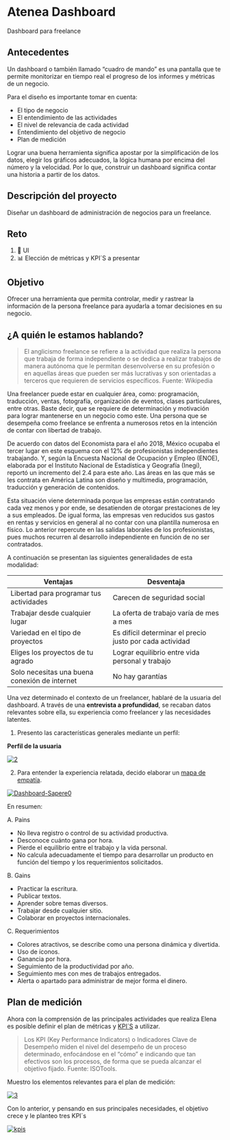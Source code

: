 
# Atenea Dashboard

Dashboard para freelance


## Antecedentes

Un dashboard o también llamado “cuadro de mando” es una pantalla que te permite monitorizar en tiempo real el progreso de los informes y métricas de un negocio.

Para el diseño es importante tomar en cuenta: 
* El tipo de negocio
* El entendimiento de las actividades
* El nivel de relevancia de cada actividad
* Entendimiento del objetivo de negocio
* Plan de medición

Lograr una buena herramienta significa apostar por la simplificación de los datos, elegir los gráficos adecuados, la lógica humana por encima del número y la velocidad. Por lo que, construir un dashboard significa contar una historia a partir de los datos. 


## Descripción del proyecto

Diseñar un dashboard de administración de negocios para un freelance.

## Reto

1. :art: UI
2. :bar_chart: Elección de métricas y KPI´S a presentar

## Objetivo

Ofrecer una herramienta que permita controlar, medir y rastrear la información de la persona freelance para ayudarla a tomar decisiones en su negocio.

## ¿A quién le estamos hablando?

> El anglicismo freelance se refiere a la actividad que realiza la persona que trabaja de forma independiente o se dedica a realizar trabajos de manera autónoma que le permitan desenvolverse en su profesión o en aquellas áreas que pueden ser más lucrativas y son orientadas a terceros que requieren de servicios específicos.
Fuente: Wikipedia

Una freelancer puede estar en cualquier área, como: programación, traducción, ventas, fotografía, organización de eventos, clases particulares, entre otras. Baste decir, que se requiere de determinación y motivación para lograr mantenerse en un negocio como este. Una persona que se desempeña como freelance se enfrenta a numerosos retos en la intención de contar con libertad de trabajo. 

De acuerdo con datos del Economista para el año 2018,  México ocupaba el tercer lugar en este esquema con el 12% de profesionistas independientes trabajando. Y, según la Encuesta Nacional de Ocupación y Empleo (ENOE), elaborada por el Instituto Nacional de Estadística y Geografía (Inegi), reportó un incremento del 2.4 para este año. Las áreas en las que más se les contrata en América Latina son diseño y multimedia, programación, traducción y generación de contenidos.

Esta situación viene determinada porque las empresas están contratando cada vez menos y por ende, se desatienden de otorgar prestaciones de ley a sus empleados. De igual forma, las empresas ven reducidos sus gastos en rentas y servicios en general al no contar con una plantilla numerosa en físico. Lo anterior repercute en las salidas laborales de los profesionistas, pues muchos recurren al desarrollo independiente en función de no ser contratados.

A continuación se presentan las siguientes generalidades de esta modalidad: 

| Ventajas| Desventaja|
| ----- | ---- |
| Libertad para programar tus actividades | Carecen de seguridad social |
| Trabajar desde cualquier lugar | La oferta de trabajo varía de mes a mes |
| Variedad en el tipo de proyectos | Es difícil determinar el precio justo por cada actividad|
|Eliges los proyectos de tu agrado | Lograr equilibrio entre vida personal y trabajo |
| Solo necesitas una buena conexión de internet | No hay garantías |



Una vez determinado el contexto de un freelancer, hablaré de la usuaria del dashboard. A través de una **entrevista a profundidad**, se recaban datos relevantes sobre ella, su experiencia como freelancer y las necesidades latentes. 

1. Presento las características generales mediante un perfil:


**Perfil de la usuaria**

<a href="https://ibb.co/NmpyskR"><img src="https://i.ibb.co/2sPkyLJ/2.png" alt="2" border="0"></a>


2. Para entender la experiencia relatada, decido elaborar un [mapa de empatía](https://designthinking.gal/el-mapa-de-empatia/).

<a href="https://ibb.co/2Kn80mD"><img src="https://i.ibb.co/9Y8wmzF/Dashboard-Sapere0.jpg" alt="Dashboard-Sapere0" border="0"></a>

En resumen:

A. Pains
* No lleva registro o control de su actividad productiva.
* Desconoce cuánto gana por hora.
* Pierde el equilibrio entre el trabajo y la vida personal.
* No calcula adecuadamente el tiempo para desarrollar un producto en función del tiempo y los requerimientos solicitados.

B.  Gains
* Practicar la escritura.
* Publicar textos.
* Aprender sobre temas diversos.
* Trabajar desde cualquier sitio.
* Colaborar en proyectos internacionales.

C. Requerimientos
* Colores atractivos, se describe como una persona dinámica y divertida.
* Uso de íconos.
* Ganancia por hora.
* Seguimiento de la productividad por año.
* Seguimiento mes con mes de trabajos entregados.
* Alerta o apartado para administrar de mejor forma el dinero.

## Plan de medición

Ahora con la comprensión de las principales actividades que realiza Elena es posible definir el plan de métricas y [KPI´S](https://www.isotools.org/soluciones/procesos/kpis-indicadores/) a utilizar. 

> Los KPI (Key Performance Indicators) o Indicadores Clave de Desempeño miden el nivel del desempeño de un proceso determinado, enfocándose en el “cómo” e indicando que tan efectivos son los procesos, de forma que se pueda alcanzar el objetivo fijado. Fuente: ISOTools.


Muestro los elementos relevantes para el plan de medición:

<a href="https://ibb.co/3dG83bD"><img src="https://i.ibb.co/tKkNG67/3.png" alt="3" border="0"></a>

Con lo anterior, y pensando en sus principales necesidades, el objetivo crece y le planteo tres KPI´s

<a href="https://ibb.co/5hkjDrs"><img src="https://i.ibb.co/0yK9NCY/kpis.png" alt="kpis" border="0"></a>


